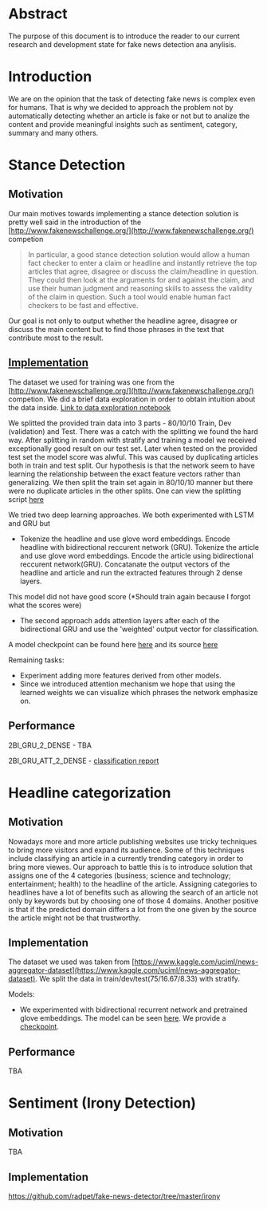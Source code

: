 # Abstract
  The purpose of this document is to introduce the reader to our current research and development state
for fake news detection ana anylisis.


# Introduction

We are on the opinion that the task of detecting fake news is complex even for humans. That is why we decided to approach
the problem not by automatically detecting whether an article is fake or not but to analize the content and provide
meaningful insights such as sentiment, category, summary and many others.


# Stance Detection

## Motivation
Our main motives towards implementing a stance detection solution is pretty well said in the introduction of the [http://www.fakenewschallenge.org/](http://www.fakenewschallenge.org/) competion
> In particular, a good stance detection solution would allow a human fact checker to enter a claim or headline and instantly retrieve the top articles that agree, disagree or discuss the claim/headline in question. 
> They could then look at the arguments for and against the claim, and use their human judgment and reasoning skills to assess the validity of the claim in question. 
>Such a tool would enable human fact checkers to be fast and effective.

Our goal is not only to output whether the headline agree, disagree or discuss the main content but to find those phrases
in the text that contribute most to the result.

## [Implementation](https://github.com/radpet/fake-news-detector/tree/master/stance)

The dataset we used for training was one from the [http://www.fakenewschallenge.org/](http://www.fakenewschallenge.org/) competion. We did a brief data exploration in order to obtain intuition about the data inside. [Link to data exploration notebook](https://github.com/radpet/fake-news-detector/blob/master/stance/Data%20Exploration.ipynb)

We splitted the provided train data into 3 parts - 80/10/10 Train, Dev (validation) and Test. There was a catch with the splitting we found the hard way. After splitting in random with stratify and training a model we received exceptionally good result on our test set. Later when tested on the provided test set the model score was alwful. This was caused by duplicating articles both in train and test split. Our hypothesis is that the network seem to have learning the relationship between the exact feature vectors rather than generalizing. We then split the train set again in 80/10/10 manner but there were no duplicate articles in the other splits. One can view the splitting script [here](https://github.com/radpet/fake-news-detector/blob/master/stance/split_train.py)

We tried two deep learning approaches. We both experimented with LSTM and GRU but 
* Tokenize the headline and use glove word embeddings. Encode headline with bidirectional reccurent network (GRU).
Tokenize the article and use glove word embeddings. Encode the article using bidirectional reccurent network(GRU). Concatanate the output vectors of the headline and article and run the extracted features through 2 dense layers.

This model did not have good score (*Should train again because I forgot what the scores were)

* The second approach adds attention layers after each of the bidirectional GRU and use the 'weighted' output vector for classification.

A model checkpoint can be found here [here](https://github.com/radpet/fake-news-detector/tree/master/stance/checkpoints/2018-05-13_16:54:37) and its source [here](https://github.com/radpet/fake-news-detector/blob/master/stance/bi_lstm_baseline.py)

Remaining tasks:
* Experiment adding more features derived from other models.
* Since we introduced attention mechanism we hope that using the learned weights we can visualize which phrases the network emphasize on.

## Performance

2BI_GRU_2_DENSE - TBA

2BI_GRU_ATT_2_DENSE - [classification report](https://github.com/radpet/fake-news-detector/blob/master/stance/checkpoints/2018-05-13_16:54:37/classification_report_dev.txt)


# Headline categorization

## Motivation

Nowadays more and more article publishing websites use tricky techniques to bring more visitors and expand its audience. Some of this techniques include classifying an article in a currently trending category in order to bring more viewes. Our approach to battle this is to introduce solution that assigns one of the 4 categories (business; science and technology; entertainment; health) to the headline of the article. Assigning categories to headlines have a lot of benefits such as allowing the search of an article not only by keywords but by choosing one of those 4 domains. Another positive is that if the predicted domain differs a lot from the one given by the source the article might not be that trustworthy.

## Implementation

The dataset we used was taken from [https://www.kaggle.com/uciml/news-aggregator-dataset](https://www.kaggle.com/uciml/news-aggregator-dataset). We split the data in train/dev/test(75/16.67/8.33) with stratify.

Models:
* We experimented with bidirectional recurrent network and pretrained glove embeddings. The model can be seen [here](https://github.com/radpet/fake-news-detector/blob/master/news-aggregator/bi_gru_classificator_baseline.py). We provide a [checkpoint](https://github.com/radpet/fake-news-detector/tree/master/news-aggregator/checkpoints).

## Performance

TBA

# Sentiment (Irony Detection)

## Motivation
TBA

## Implementation

https://github.com/radpet/fake-news-detector/tree/master/irony


